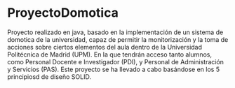 # ProyectoDomotica
Proyecto realizado en java, basado en la implementación de un sistema de domotica de la universidad,  capaz de permitir la monitorización y la toma de acciones sobre ciertos elementos del aula dentro de la Universidad Politécnica de Madrid (UPM).
En la que tendrán acceso tanto alumnos, como Personal Docente e Investigador (PDI), y Personal de Administración y Servicios (PAS).
Este proyecto se ha llevado a cabo basándose en los 5 principiosd de diseño SOLID.

